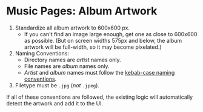 # Music Pages: Album Artwork

1. Standardize all album artwork to 600x600 px.
    - If you can't find an image large enough, get one as close to 600x600 as possible. (But on screen widths 575px and below, the album artwork will be full-width, so it may become pixelated.)
2. Naming Conventions:
    - Directory names are *artist* names only.
    - File names are *album* names only.
    - *Artist* and *album* names must follow the [kebab-case naming conventions](../../global/naming-conventions/kebab-case.md).
3. Filetype must be `.jpg` (*not* `.jpeg`).

If all of these conventions are followed, the existing logic will automatically detect the artwork and add it to the UI.